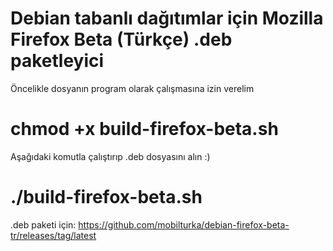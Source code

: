 # Debian tabanlı dağıtımlar için Mozilla Firefox Beta (Türkçe) .deb paketleyici 

Öncelikle dosyanın program olarak çalışmasına izin verelim
# chmod +x build-firefox-beta.sh 

Aşağıdaki komutla çalıştırıp .deb dosyasını alın :)
# ./build-firefox-beta.sh

.deb paketi için:
https://github.com/mobilturka/debian-firefox-beta-tr/releases/tag/latest
